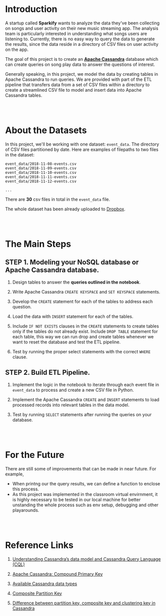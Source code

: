 # Introduction
A startup called **Sparkify** wants to analyze the data they've been collecting on songs and user activity on their new music streaming app. The analysis team is particularly interested in understanding what songs users are listening to. Currently, there is no easy way to query the data to generate the results, since the data reside in a directory of CSV files on user activity on the app.

The goal of this project is to create an <font color=green>**[Apache Cassandra](https://cassandra.apache.org/)**</font> database which can create queries on song play data to answer the questions of interest.

Generally speaking, in this project, we model the data by creating tables in Apache Cassandra to run queries. We are provided with part of the ETL pipeline that transfers data from a set of CSV files within a directory to create a streamlined CSV file to model and insert data into Apache Cassandra tables.

<br></br>

# About the Datasets
In this project, we'll be working with one dataset: `event_data`. The directory of CSV files partitioned by date. Here are examples of filepaths to two files in the dataset:
```
event_data/2018-11-08-events.csv
event_data/2018-11-09-events.csv
event_data/2018-11-10-events.csv
event_data/2018-11-11-events.csv
event_data/2018-11-12-events.csv

...

```
There are **30** csv files in total in the `event_data` file.

The whole dataset has been already uploaded to [Dropbox](https://www.dropbox.com/sh/d56wvr5d1b5o10l/AACQlikmha7EtfTPZnfH-F6Ka?dl=0).

<br></br>

# The Main Steps

## STEP 1. Modeling your NoSQL database or Apache Cassandra database.
1. Design tables to answer the **queries outlined in the notebook**.

2. Write Apache Cassandra `CREATE KEYSPACE` and `SET KEYSPACE` statements.

3. Develop the `CREATE` statement for each of the tables to address each question.

4. Load the data with `INSERT` statement for each of the tables.

5. Include `IF NOT EXISTS` clauses in the `CREATE` statements to create tables only if the tables do not already exist. Include `DROP TABLE` statement for each table, this way we can run drop and create tables whenever we want to reset the database and test the ETL pipeline.


6. Test by running the proper select statements with the correct `WHERE` clause.

## STEP 2. Build ETL Pipeline.
1. Implement the logic in the notebook to iterate through each event file in `event_data` to process and create a new CSV file in Python.

2. Implement the Apache Cassandra `CREATE` and `INSERT` statements to load processed records into relevant tables in the data model.

3. Test by running `SELECT` statements after running the queries on your database.

<br></br>

# For the Future
There are still some of improvements that can be made in near future. For example, 
- When printng our the query results, we can define a function to enclose this process.
- As this project was implemented in the classroom virtual envirnment, it is highly necessary to be tested in our local machine for better unstanding the whole process such as env setup, debugging and other playarounds.

<br></br>

# Reference Links
1. [Understanding Cassandra’s data model and Cassandra Query Language (CQL)](https://www.oreilly.com/library/view/cassandra-the-definitive/9781491933657/ch04.html)

2. [Apache Cassandra: Compound Primary Key](https://docs.datastax.com/en/archived/cql/3.3/cql/cql_using/useCompoundPrimaryKeyConcept.html)

3. [Available Cassandra data types](https://docs.datastax.com/en/archived/cql/3.3/cql/cql_reference/cql_data_types_c.html)

4. [Composite Partition Key](https://docs.datastax.com/en/archived/cql/3.3/cql/cql_using/useCompositePartitionKeyConcept.html#useCompositePartitionKeyConcept)

5. [Difference between partition key, composite key and clustering key in Cassandra](https://stackoverflow.com/questions/24949676/difference-between-partition-key-composite-key-and-clustering-key-in-cassandra)